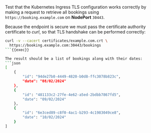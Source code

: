 Test that the Kubernetes Ingress TLS configuration works correctly by making a request
to retrieve all bookings using `https://booking.example.com` on **NodePort** `30443`.

Because the endpoint is secure we must pass the certificate authority certificate to *curl*, so that
TLS handshake can be performed correctly:

```bash
curl -v --cacert certificates/example.com.crt \
  https://booking.example.com:30443/bookings
```{{exec}}

The result should be a list of bookings along with their dates:
```json
[
    {
        "id": "94de27b0-4449-4820-b0d8-ffc3078b823c",
        "date": "08/02/2024"
    },
    {
        "id": "481133c2-27fe-4e62-a5ed-2bdbb7867fd5",
        "date": "09/02/2024"
    },
    {
        "id": "6e3ced89-c8f0-4ac1-b293-4c1983049ce8",
        "date": "10/02/2024"
    }
]
```